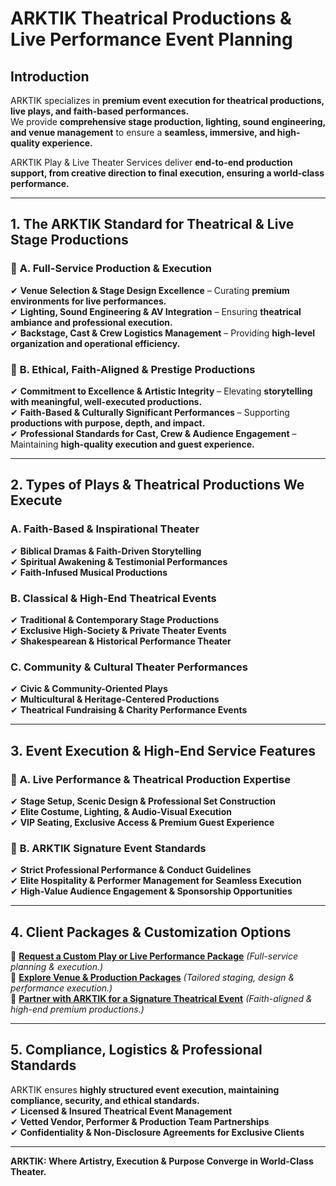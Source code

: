 # ARKTIK Theatrical Productions & Live Performance Event Planning

## **Introduction**
ARKTIK specializes in **premium event execution for theatrical productions, live plays, and faith-based performances.**  
We provide **comprehensive stage production, lighting, sound engineering, and venue management** to ensure a **seamless, immersive, and high-quality experience.**  

ARKTIK Play & Live Theater Services deliver **end-to-end production support, from creative direction to final execution, ensuring a world-class performance.**  

---

## **1. The ARKTIK Standard for Theatrical & Live Stage Productions**  
### 📌 **A. Full-Service Production & Execution**  
✔ **Venue Selection & Stage Design Excellence** – Curating **premium environments for live performances.**  
✔ **Lighting, Sound Engineering & AV Integration** – Ensuring **theatrical ambiance and professional execution.**  
✔ **Backstage, Cast & Crew Logistics Management** – Providing **high-level organization and operational efficiency.**  

### 📌 **B. Ethical, Faith-Aligned & Prestige Productions**  
✔ **Commitment to Excellence & Artistic Integrity** – Elevating **storytelling with meaningful, well-executed productions.**  
✔ **Faith-Based & Culturally Significant Performances** – Supporting **productions with purpose, depth, and impact.**  
✔ **Professional Standards for Cast, Crew & Audience Engagement** – Maintaining **high-quality execution and guest experience.**  

---

## **2. Types of Plays & Theatrical Productions We Execute**  
### **A. Faith-Based & Inspirational Theater**  
✔ **Biblical Dramas & Faith-Driven Storytelling**  
✔ **Spiritual Awakening & Testimonial Performances**  
✔ **Faith-Infused Musical Productions**  

### **B. Classical & High-End Theatrical Events**  
✔ **Traditional & Contemporary Stage Productions**  
✔ **Exclusive High-Society & Private Theater Events**  
✔ **Shakespearean & Historical Performance Theater**  

### **C. Community & Cultural Theater Performances**  
✔ **Civic & Community-Oriented Plays**  
✔ **Multicultural & Heritage-Centered Productions**  
✔ **Theatrical Fundraising & Charity Performance Events**  

---

## **3. Event Execution & High-End Service Features**  
### 📌 **A. Live Performance & Theatrical Production Expertise**  
✔ **Stage Setup, Scenic Design & Professional Set Construction**  
✔ **Elite Costume, Lighting, & Audio-Visual Execution**  
✔ **VIP Seating, Exclusive Access & Premium Guest Experience**  

### 📌 **B. ARKTIK Signature Event Standards**  
✔ **Strict Professional Performance & Conduct Guidelines**  
✔ **Elite Hospitality & Performer Management for Seamless Execution**  
✔ **High-Value Audience Engagement & Sponsorship Opportunities**  

---

## **4. Client Packages & Customization Options**  
📌 **[Request a Custom Play or Live Performance Package](#)** *(Full-service planning & execution.)*  
📌 **[Explore Venue & Production Packages](#)** *(Tailored staging, design & performance execution.)*  
📌 **[Partner with ARKTIK for a Signature Theatrical Event](#)** *(Faith-aligned & high-end premium productions.)*  

---

## **5. Compliance, Logistics & Professional Standards**  
ARKTIK ensures **highly structured event execution, maintaining compliance, security, and ethical standards.**  
✔ **Licensed & Insured Theatrical Event Management**  
✔ **Vetted Vendor, Performer & Production Team Partnerships**  
✔ **Confidentiality & Non-Disclosure Agreements for Exclusive Clients**  

---

**ARKTIK: Where Artistry, Execution & Purpose Converge in World-Class Theater.**  

